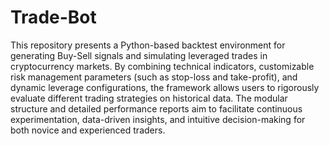 # Trade-Bot
This repository presents a Python-based backtest environment for generating Buy-Sell signals and simulating leveraged trades in cryptocurrency markets. By combining technical indicators, customizable risk management parameters (such as stop-loss and take-profit), and dynamic leverage configurations, the framework allows users to rigorously evaluate different trading strategies on historical data. The modular structure and detailed performance reports aim to facilitate continuous experimentation, data-driven insights, and intuitive decision-making for both novice and experienced traders.
